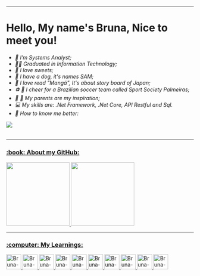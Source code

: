 <hr>
<h1>
  Hello, My name's Bruna, Nice to meet you!
  <br>
</h1>

<h6>
  
  * :woman: I’m Systems Analyst; 
  * :woman_student: Graduated in Information Technology;
  * :cake: I love sweets; <br/>
  * :dog: I have a dog, it's names SAM; <br/>
  * :green_book: I love read "Mangá", It's about story board of Japan; <br/>
  * :soccer: :green_heart: I cheer for a Brazilian soccer team called Sport Society Palmeiras; <br/>
  * :older_woman: :older_man: My parents are my inspiration; <br/>
  * :computer: My skills are: .Net Framework, .Net Core, API Restful and Sql. <br/>
  * :speech_balloon: How to know me better: <br/>
  <p><a href="https://www.linkedin.com/in/bruna-freitas-almeida-a14b01182/" target="_blank"><img src="https://img.shields.io/badge/-LinkedIn-%230077B5?style=for-the-badge&logo=linkedin&logoColor=white" target="_blank" /></p>
  
</h6>

<hr>

<h3>:book: About my GitHub:</h3>
<div>
  <img height="170em" src="https://github-readme-stats.vercel.app/api?username=brunafreit4s&show_icons=true&theme=radical&include_all_commits=true&count_private=true"/>
  <img height="170em" src="https://github-readme-stats.vercel.app/api/top-langs/?username=brunafreit4s&layout=compact&langs_count=7&theme=radical"/>
</div> 
<hr>

<h3>:computer: My Learnings:</h3>

<div style="display: inline_block">

<a href="https://github.com/brunafreit4s">
    <img align="rigth" alt="Bruna-CSS" height="40" width="40" src="https://github.com/brunafreit4s/brunafreit4s/assets/32462617/ae87ca4b-b06a-46bc-a5e6-b44b7e5607d6">  
  <img align="rigth" alt="Bruna-CSS" height="40" width="40" src="https://github.com/brunafreit4s/brunafreit4s/assets/32462617/0036be34-1d3a-4aa7-beef-4bc47afe6d56">  
    <img align="rigth" alt="Bruna-Bootstrap" height="40" width="40" src="https://img.icons8.com/color/452/bootstrap.png">  
    <img align="rigth" alt="Bruna-Js" height="40" width="40" src="https://img.icons8.com/color/48/000000/javascript--v1.png">  
    <img align="rigth" alt="Bruna-JQuery" height="40" width="40" src="https://icon-library.com/images/jquery-icon-png/jquery-icon-png-28.jpg">    
    <img align="rigth" alt="Bruna-Csharp" height="40" width="40" src="https://github.com/brunafreit4s/brunafreit4s/assets/32462617/62ad8f87-d92b-47b1-b3cb-4f7282b9f061">  
    <img align="rigth" alt="Bruna-Python" height="40" width="40" src="https://img.icons8.com/color/48/000000/python--v1.png">
    <img align="rigth" alt="Bruna-MySql" height="40" width="40" src="https://github.com/brunafreit4s/brunafreit4s/assets/32462617/e83ef4ce-d1ff-4b80-90f8-801236299fca">
    <img align="rigth" alt="Bruna-Sql" height="40" width="40" src="https://img.icons8.com/color/48/000000/microsoft-sql-server.png">    
    <img align="rigth" alt="Bruna-Git" height="40" width="40" src="https://img.icons8.com/color/48/000000/git.png">  
</div>
